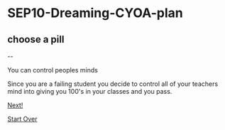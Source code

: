 # SEP10-Dreaming-CYOA-plan
## choose a pill

--

You can control peoples minds

Since you are a failing student you decide to control all of your teachers mind into giving you 100's in your classes and you pass.

[Next!](wake-up2.md)

[Start Over](../home.md)
